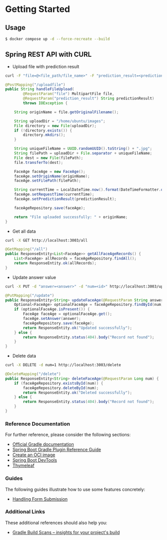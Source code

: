 # Getting Started

## Usage
```bash
$ docker compose up -d --force-recreate --build
```

## Spring REST API with CURL
- Upload file with prediction result
```bash
curl -F "file=@<file_path/file_name>" -F "prediction_result=<prediction_result>" http://localhost:3003/uploadfile
```
```java
@PostMapping("/uploadfile")
public String handleFileUpload(
        @RequestParam("file") MultipartFile file,
        @RequestParam("prediction_result") String predictionResult)
        throws IOException {

    String originName = file.getOriginalFilename();

    String uploadDir = "/home/ubuntu/images";
    File directory = new File(uploadDir);
    if (!directory.exists()) {
        directory.mkdirs();
    }

    String uniqueFileName = UUID.randomUUID().toString() + ".jpg";
    String filePath = uploadDir + File.separator + uniqueFileName;
    File dest = new File(filePath);
    file.transferTo(dest);

    FaceAge faceAge = new FaceAge();
    faceAge.setOriginName(originName);
    faceAge.setFilePath(filePath);

    String currentTime = LocalDateTime.now().format(DateTimeFormatter.ofPattern("yyyy-MM-dd HH:mm:ss"));
    faceAge.setRequestTime(currentTime);
    faceAge.setPredictionResult(predictionResult);

    faceAgeRepository.save(faceAge);

    return "File uploaded successfully: " + originName;
}
```
- Get all data
```bash
curl -X GET http://localhost:3003/all
```
```java
@GetMapping("/all")
public ResponseEntity<List<FaceAge>> getAllFaceAgeRecords() {
    List<FaceAge> allRecords = faceAgeRepository.findAll();
    return ResponseEntity.ok(allRecords);
}
```
- Update answer value
```bash
curl -X PUT -d "answer=<answer>" -d "num=<id>" http://localhost:3003/update
```
```java
@PutMapping("/update")
public ResponseEntity<String> updateFaceAge(@RequestParam String answer, @RequestParam Long num) {
    Optional<FaceAge> optionalFaceAge = faceAgeRepository.findById(num);
    if (optionalFaceAge.isPresent()) {
        FaceAge faceAge = optionalFaceAge.get();
        faceAge.setAnswer(answer);
        faceAgeRepository.save(faceAge);
        return ResponseEntity.ok("Updated successfully");
    } else {
        return ResponseEntity.status(404).body("Record not found");
    }
}
```
- Delete data
```bash
curl -X DELETE -d num=1 http://localhost:3003/delete
```
```java
@DeleteMapping("/delete")
public ResponseEntity<String> deleteFaceAge(@RequestParam Long num) {
    if (faceAgeRepository.existsById(num)) {
        faceAgeRepository.deleteById(num);
        return ResponseEntity.ok("Deleted successfully");
    } else {
        return ResponseEntity.status(404).body("Record not found");
    }
}
```

### Reference Documentation
For further reference, please consider the following sections:

* [Official Gradle documentation](https://docs.gradle.org)
* [Spring Boot Gradle Plugin Reference Guide](https://docs.spring.io/spring-boot/3.3.4/gradle-plugin)
* [Create an OCI image](https://docs.spring.io/spring-boot/3.3.4/gradle-plugin/packaging-oci-image.html)
* [Spring Boot DevTools](https://docs.spring.io/spring-boot/docs/3.3.4/reference/htmlsingle/index.html#using.devtools)
* [Thymeleaf](https://docs.spring.io/spring-boot/docs/3.3.4/reference/htmlsingle/index.html#web.servlet.spring-mvc.template-engines)

### Guides
The following guides illustrate how to use some features concretely:

* [Handling Form Submission](https://spring.io/guides/gs/handling-form-submission/)

### Additional Links
These additional references should also help you:

* [Gradle Build Scans – insights for your project's build](https://scans.gradle.com#gradle)

